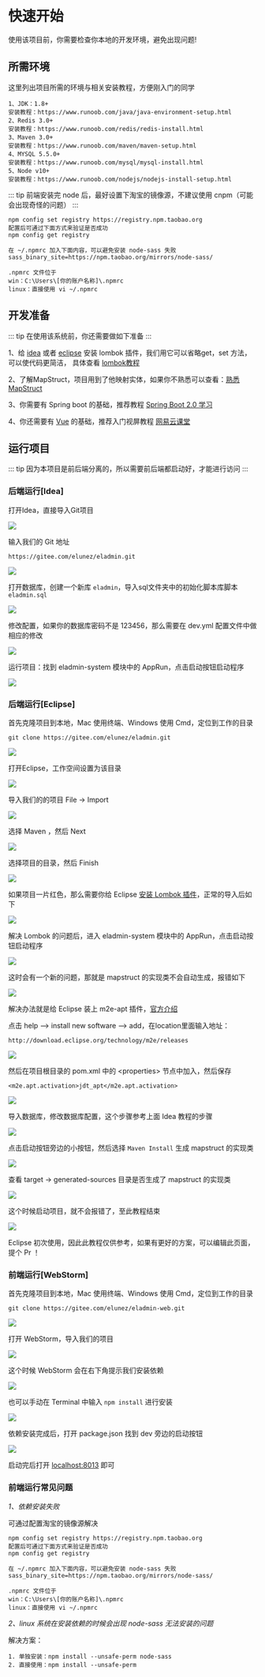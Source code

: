 # 快速开始
使用该项目前，你需要检查你本地的开发环境，避免出现问题!
## 所需环境
这里列出项目所需的环境与相关安装教程，方便刚入门的同学
```
1、JDK：1.8+ 
安装教程：https://www.runoob.com/java/java-environment-setup.html
2、Redis 3.0+
安装教程：https://www.runoob.com/redis/redis-install.html
3、Maven 3.0+
安装教程：https://www.runoob.com/maven/maven-setup.html
4、MYSQL 5.5.0+
安装教程：https://www.runoob.com/mysql/mysql-install.html
5、Node v10+
安装教程：https://www.runoob.com/nodejs/nodejs-install-setup.html
```

::: tip
前端安装完 node 后，最好设置下淘宝的镜像源，不建议使用 cnpm（可能会出现奇怪的问题）
:::

```
npm config set registry https://registry.npm.taobao.org
配置后可通过下面方式来验证是否成功
npm config get registry

在 ~/.npmrc 加入下面内容，可以避免安装 node-sass 失败
sass_binary_site=https://npm.taobao.org/mirrors/node-sass/

.npmrc 文件位于
win：C:\Users\[你的账户名称]\.npmrc
linux：直接使用 vi ~/.npmrc
```
## 开发准备
::: tip
在使用该系统前，你还需要做如下准备
:::

1、给 [idea](https://blog.csdn.net/wochunyang/article/details/81736354) 或者 [eclipse](https://blog.csdn.net/magi1201/article/details/85995987) 安装 lombok 插件，我们用它可以省略get，set 方法，可以使代码更简洁，
具体查看 [lombok教程](https://www.ydyno.com/archives/1147.html)

2、了解MapStruct，项目用到了他映射实体，如果你不熟悉可以查看：[熟悉MapStruct](https://www.jianshu.com/p/3f20ca1a93b0)

3、你需要有 Spring boot 的基础，推荐教程 [Spring Boot 2.0 学习](https://github.com/ityouknow/spring-boot-examples)

4、你还需要有 [Vue](https://cn.vuejs.org/v2/guide/) 的基础，推荐入门视屏教程 [网易云课堂](https://study.163.com/course/courseMain.htm?courseId=1004711010)

## 运行项目
::: tip
因为本项目是前后端分离的，所以需要前后端都启动好，才能进行访问
:::

<div>
<InArticleAdsense
    data-ad-client="ca-pub-3964897280370772"
    data-ad-slot="8192154900">
</InArticleAdsense>
</div>

### 后端运行[Idea]

打开Idea，直接导入Git项目

![](https://img.el-admin.xin/images/2020/06/25/20200609184434.png)

输入我们的 Git 地址

```
https://gitee.com/elunez/eladmin.git
```

![](https://img.el-admin.xin/images/2020/06/25/20200609184548.png)

打开数据库，创建一个新库 `eladmin`，导入sql文件夹中的初始化脚本库脚本 `eladmin.sql`

![](https://img.el-admin.xin/images/2020/06/25/20200609184722.png)

修改配置，如果你的数据库密码不是 123456，那么需要在 dev.yml 配置文件中做相应的修改

![](https://img.el-admin.xin/images/2020/06/25/20200609185014.png)

运行项目：找到 eladmin-system 模块中的 AppRun，点击启动按钮启动程序

![](https://img.el-admin.xin/images/2020/06/25/20200605112835.png)

### 后端运行[Eclipse]

首先克隆项目到本地，Mac 使用终端、Windows 使用 Cmd，定位到工作的目录

```
git clone https://gitee.com/elunez/eladmin.git
```

![](https://img.el-admin.xin/images/2020/06/25/20200609185424.png)

打开Eclipse，工作空间设置为该目录

![](https://img.el-admin.xin/images/2020/06/25/20200609185609.png)

导入我们的的项目 File -> Import

![](https://img.el-admin.xin/images/2020/06/25/20200609185730.png)

选择 Maven ，然后 Next

![](https://img.el-admin.xin/images/2020/06/25/20200609185818.png)

选择项目的目录，然后 Finish

![](https://img.el-admin.xin/images/2020/06/25/20200609185940.png)

如果项目一片红色，那么需要你给 Eclipse [安装 Lombok 插件](https://www.baidu.com/s?ie=utf-8&wd=eclipse%E5%AE%89%E8%A3%85lombok%E6%8F%92%E4%BB%B6)，正常的导入后如下

![](https://img.el-admin.xin/images/2020/06/25/20200609190325.png)

解决 Lombok 的问题后，进入 eladmin-system 模块中的 AppRun，点击启动按钮启动程序

![](https://img.el-admin.xin/images/2020/06/25/20200609190602.png)

这时会有一个新的问题，那就是 mapstruct 的实现类不会自动生成，报错如下

![](https://img.el-admin.xin/images/2020/06/25/20200609190817.png)

解决办法就是给 Eclipse 装上 m2e-apt 插件，[官方介绍](https://mapstruct.org/documentation/ide-support/)

点击 help --> install new software --> add，在location里面输入地址：

```
http://download.eclipse.org/technology/m2e/releases
```

![](https://img.el-admin.xin/images/2020/06/25/20200609191851.png)

然后在项目根目录的 pom.xml 中的 &lt;properties&gt; 节点中加入，然后保存

```
<m2e.apt.activation>jdt_apt</m2e.apt.activation>
```

![](https://img.el-admin.xin/images/2020/06/25/20200609192055.png)

导入数据库，修改数据库配置，这个步骤参考上面 Idea 教程的步骤

![](https://img.el-admin.xin/images/2020/06/25/20200609192230.png)

点击启动按钮旁边的小按钮，然后选择 `Maven Install` 生成 mapstruct 的实现类

![](https://img.el-admin.xin/images/2020/06/25/20200609192922.png)

查看 target -> generated-sources 目录是否生成了 mapstruct 的实现类

![](https://img.el-admin.xin/images/2020/06/25/20200609193210.png)

这个时候启动项目，就不会报错了，至此教程结束

![](https://img.el-admin.xin/images/2020/06/25/20200609193456.png)

Eclipse 初次使用，因此此教程仅供参考，如果有更好的方案，可以编辑此页面，提个 Pr ！

### 前端运行[WebStorm]

首先克隆项目到本地，Mac 使用终端、Windows 使用 Cmd，定位到工作的目录

```
git clone https://gitee.com/elunez/eladmin-web.git
```

![](https://img.el-admin.xin/images/2020/06/25/20200609194318.png)

打开 WebStorm，导入我们的项目

![](https://img.el-admin.xin/images/2020/06/25/20200609194432.png)

这个时候 WebStorm 会在右下角提示我们安装依赖

![](https://img.el-admin.xin/images/2020/06/25/20200609194535.png)

也可以手动在 Terminal 中输入 `npm install` 进行安装

![](https://img.el-admin.xin/images/2020/06/25/20200609194723.png)

依赖安装完成后，打开 package.json 找到 dev 旁边的启动按钮

![](https://img.el-admin.xin/images/2020/06/25/20200609194958.png)

启动完后打开 [localhost:8013](localhost:8013) 即可

### 前端运行常见问题
*1、依赖安装失败*

可通过配置淘宝的镜像源解决
```
npm config set registry https://registry.npm.taobao.org
配置后可通过下面方式来验证是否成功
npm config get registry

在 ~/.npmrc 加入下面内容，可以避免安装 node-sass 失败
sass_binary_site=https://npm.taobao.org/mirrors/node-sass/

.npmrc 文件位于
win：C:\Users\[你的账户名称]\.npmrc
linux：直接使用 vi ~/.npmrc
```
*2、linux 系统在安装依赖的时候会出现 node-sass 无法安装的问题*

解决方案：
```
1. 单独安装：npm install --unsafe-perm node-sass 
2. 直接使用：npm install --unsafe-perm
```

<div>
<InArticleAdsense
    data-ad-client="ca-pub-3964897280370772"
    data-ad-slot="8192154900">
</InArticleAdsense>
</div>
